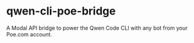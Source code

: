 # qwen-cli-poe-bridge
A Modal API bridge to power the Qwen Code CLI with any bot from your Poe.com account.
